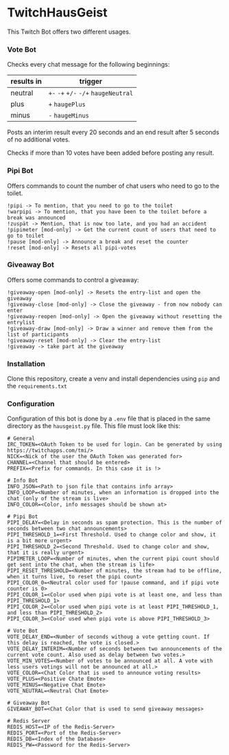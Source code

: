 # TwitchHausGeist
This Twitch Bot offers two different usages. 

### Vote Bot

Checks every chat message for the following beginnings:

results in | trigger
--- | ---
neutral | `+-` `-+` `+/-` `-/+` `haugeNeutral`  
plus | `+` `haugePlus`  
minus | `-` `haugeMinus`  

Posts an interim result every 20 seconds and an end result after 5 seconds of no additional votes.

Checks if more than 10 votes have been added before posting any result.


### Pipi Bot

Offers commands to count the number of chat users who need to go to the toilet.

    !pipi -> To mention, that you need to go to the toilet
    !warpipi -> To mention, that you have been to the toilet before a break was announced
    !zuspät -> Mention, that is now too late, and you had an accident
    !pipimeter [mod-only] -> Get the current count of users that need to go to toilet
    !pause [mod-only] -> Announce a break and reset the counter
    !reset [mod-only] -> Resets all pipi-votes
    
### Giveaway Bot

Offers some commands to control a giveaway:

    !giveaway-open [mod-only] -> Resets the entry-list and open the giveaway
    !giveaway-close [mod-only] -> Close the giveaway - from now nobody can enter
    !giveaway-reopen [mod-only] -> Open the giveaway without resetting the entrylist
    !giveaway-draw [mod-only] -> Draw a winner and remove them from the list of participants
    !giveaway-reset [mod-only] -> Clear the entry-list
    !giveaway -> take part at the giveaway


### Installation

Clone this repository, create a venv and install dependencies using `pip` and the `requirements.txt`


### Configuration

Configuration of this bot is done by a `.env` file that is placed in the same directory 
as the `hausgeist.py` file. This file must look like this:

    # General
    IRC_TOKEN=<OAuth Token to be used for login. Can be generated by using https://twitchapps.com/tmi/>
    NICK=<Nick of the user the OAuth Token was generated for>
    CHANNEL=<Channel that should be entered>
    PREFIX=<Prefix for commands. In this case it is !>
    
    # Info Bot
    INFO_JSON=<Path to json file that contains info array>
    INFO_LOOP=<Number of minutes, when an information is dropped into the chat (only of the stream is live>
    INFO_COLOR=<Color, info messages should be shown at>
    
    # Pipi Bot
    PIPI_DELAY=<Delay in seconds as spam protection. This is the number of seconds between two chat announcements>
    PIPI_THRESHOLD_1=<First Threshold. Used to change color and show, it is a bit more urgent>
    PIPI_THRESHOLD_2=<Second Threshold. Used to change color and show, that it is really urgent>
    PIPIMETER_LOOP=<Number of minutes, when the current pipi count should get sent into the chat, when the stream is life>
    PIPI_RESET_THRESHOLD=<Number of minutes, the stream had to be offline, when it turns live, to reset the pipi count>
    PIPI_COLOR_0=<Neutral color used for !pause command, and if pipi vote counter is 0>
    PIPI_COLOR_1=<Color used when pipi vote is at least one, and less than PIPI_THRESHOLD_1>
    PIPI_COLOR_2=<Color used when pipi vote is at least PIPI_THRESHOLD_1, and less than PIPI_THRESHOLD_2>
    PIPI_COLOR_3=<Color used when pipi vote is above PIPI_THRESHOLD_3>
    
    # Vote Bot
    VOTE_DELAY_END=<Number of seconds withoug a vote getting count. If this delay is reached, the vote is closed.>
    VOTE_DELAY_INTERIM=<Number of seconds between two announcements of the current vote count. Also used as delay between two votes.>
    VOTE_MIN_VOTES=<Number of votes to be announced at all. A vote with less users votings will not be announced at all.>
    VOTE_COLOR=<Chat Color that is used to announce voting results>
    VOTE_PLUS=<Positive Chate Emote>
    VOTE_MINUS=<Negative Chat Emote>
    VOTE_NEUTRAL=<Neutral Chat Emote>
    
    # Giveaway Bot
    GIVEAWAY_BOT=<Chat Color that is used to send giveaway messages>
    
    # Redis Server
    REDIS_HOST=<IP of the Redis-Server>
    REDIS_PORT=<Port of the Redis-Server>
    REDIS_DB=<Index of the Database>
    REDIS_PW=<Password for the Redis-Server>
